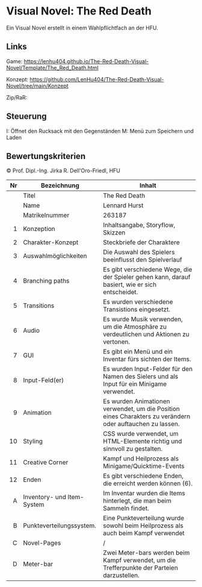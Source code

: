# Visual Novel: The Red Death
Ein Visual Novel erstellt in einem Wahlpflichtfach an der HFU.
## Links
Game: https://lenhu404.github.io/The-Red-Death-Visual-Novel/Template/The_Red_Death.html

Konzept: https://github.com/LenHu404/The-Red-Death-Visual-Novel/tree/main/Konzept

Zip/RaR: 

## Steuerung
I: Öffnet den Rucksack mit den Gegenständen
M: Menü zum Speichern und Laden

## Bewertungskriterien
© Prof. Dipl.-Ing. Jirka R. Dell'Oro-Friedl, HFU  

| Nr | Bezeichnung           | Inhalt |
|---:|-----------------------|------|
|    | Titel                 | The Red Death  |
|    | Name                  | Lennard Hurst  |
|    | Matrikelnummer        |  263187 |
|  1 | Konzeption     | Inhaltsangabe, Storyflow, Skizzen                                                                                                                           |
|  2 | Charakter-Konzept     | Steckbriefe der Charaktere                                                                                                                                                              |
|  3 | Auswahlmöglichkeiten | Die Auswahl des Spielers beeinflusst den Spielverlauf                                                                                                                                                     |
|  4 | Branching paths      | Es gibt verschiedene Wege, die der Spieler gehen kann, darauf basiert, wie er sich entscheidet.                                                               |
|  5 | Transitions            | Es wurden verschiedene Transistions eingesetzt.                                          |
|  6 | Audio            | Es wurde Musik verwenden, um die Atmosphäre zu verdeutlichen und Aktionen zu vertonen.                                                   |
|  7 |         GUI         | Es gibt ein Menü und ein Inventar fürs sichten der Items.   |
|  8 |         Input-Feld(er)          | Es wurden Input-Felder für den Namen des Sielers und als Input für ein Minigame verwendet.                                                                                                                                                                   |
|  9 | Animation          |Es wurden Animationen verwendet, um die Position eines Charakters zu verändern oder auftauchen zu lassen.                                                                                                                                                                   |
|  10 | Styling     | CSS wurde verwendet, um HTML-Elemente richtig und sinnvoll zu gestalten.                                                                                                                                                             |
|  11 | Creative Corner     | Kampf und Heilprozess als Minigame/Quicktime-Events                                                                                                                                                                 |
| 12 | Enden     | Es gibt verschiedene Enden, die erreicht werden können (6).                                                                                                                                                                 |
| A | Inventory- und Item-System	     | Im Inventar wurden die Items hinterlegt, die man beim Sammeln findet.                                                                                                                                                                           |
| B | Punkteverteilungssystem.          | Eine Punkteverteilung wurde sowohl beim Heilprozess als auch beim Kampf verwendet                                                                                                                                                                                |
| C |Novel-Pages        | /                                                                               |
| D |Meter-bar	        | Zwei Meter-bars werden beim Kampf verwendet, um die Trefferpunkte der Parteien darzustellen.                                                                                                                                                             |